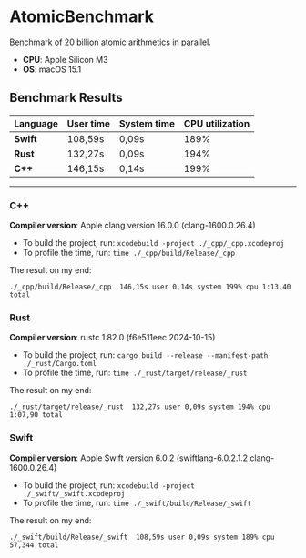 # AtomicBenchmark

Benchmark of 20 billion atomic arithmetics in parallel.

- **CPU**: Apple Silicon M3
- **OS**: macOS 15.1

## Benchmark Results

| **Language** | **User time** | **System time** | **CPU utilization** |
| ------------ | ------------- | --------------- | ------------------- |
| **Swift**    | 108,59s       | 0,09s           | 189%                |
| **Rust**     | 132,27s       | 0,09s           | 194%                |
| **C++**      | 146,15s       | 0,14s           | 199%                |

---

### C++

**Compiler version**: Apple clang version 16.0.0 (clang-1600.0.26.4)

- To build the project, run: ``xcodebuild -project ./_cpp/_cpp.xcodeproj``
- To profile the time, run: ``time ./_cpp/build/Release/_cpp``

The result on my end:
```
./_cpp/build/Release/_cpp  146,15s user 0,14s system 199% cpu 1:13,40 total
```

### Rust

**Compiler version**: rustc 1.82.0 (f6e511eec 2024-10-15)

- To build the project, run: ``cargo build --release --manifest-path ./_rust/Cargo.toml``
- To profile the time, run: ``time ./_rust/target/release/_rust``

The result on my end:
```
./_rust/target/release/_rust  132,27s user 0,09s system 194% cpu 1:07,90 total
```

### Swift

**Compiler version**: Apple Swift version 6.0.2 (swiftlang-6.0.2.1.2 clang-1600.0.26.4)

- To build the project, run: ``xcodebuild -project ./_swift/_swift.xcodeproj``
- To profile the time, run: ``time ./_swift/build/Release/_swift``

The result on my end:
```
./_swift/build/Release/_swift  108,59s user 0,09s system 189% cpu 57,344 total
```
